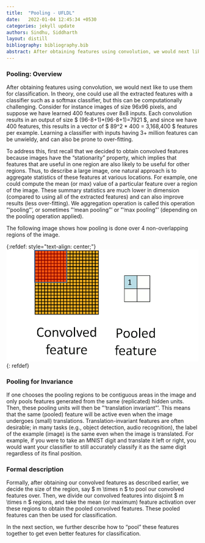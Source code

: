 ```yaml
---
title:  "Pooling - UFLDL"
date:   2022-01-04 12:45:34 +0530
categories: jekyll update
authors: Sindhu, Siddharth
layout: distill
bibliography: bibliography.bib
abstract: After obtaining features using convolution, we would next like to use them for classification. In theory, one could use all the extracted features with a classifier such as a softmax classifier, but this can be computationally challenging.
---
```


### Pooling: Overview

After <d-cite key="gregor2015draw"></d-cite> obtaining features using convolution, we would next like to use them for classification. In theory, one could use all the extracted features with a classifier such as a softmax classifier, but this can be computationally challenging. Consider for instance images of size 96x96 pixels, and suppose we have learned 400 features over 8x8 inputs. Each convolution results in an output of size $ (96-8+1)*(96-8+1)=7921 $, and since we have 400 features, this results in a vector of $ 89^2 * 400 = 3,168,400 $ features per example. Learning a classifier with inputs having 3+ million features can be unwieldy, and can also be prone to over-fitting.

To address this, first recall that we decided to obtain convolved features because images have the “stationarity” property, which implies that features that are useful in one region are also likely to be useful for other regions. Thus, to describe a large image, one natural approach is to aggregate statistics of these features at various locations. For example, one could compute the mean (or max) value of a particular feature over a region of the image. These summary statistics are much lower in dimension (compared to using all of the extracted features) and can also improve results (less over-fitting). We aggregation operation is called this operation ”‘pooling”’, or sometimes ”‘mean pooling”’ or ”‘max pooling”’ (depending on the pooling operation applied).

The following image shows how pooling is done over 4 non-overlapping regions of the image.

{:refdef: style="text-align: center;"}
![](/assets/Pooling_schematic.gif)
{: refdef}

### Pooling for Invariance

If one chooses the pooling regions to be contiguous areas in the image and only pools features generated from the same (replicated) hidden units. Then, these pooling units will then be ”‘translation invariant”’. This means that the same (pooled) feature will be active even when the image undergoes (small) translations. Translation-invariant features are often desirable; in many tasks (e.g., object detection, audio recognition), the label of the example (image) is the same even when the image is translated. For example, if you were to take an MNIST digit and translate it left or right, you would want your classifier to still accurately classify it as the same digit regardless of its final position.

### Formal description

Formally, after obtaining our convolved features as described earlier, we decide the size of the region, say $ m \times n $ to pool our convolved features over. Then, we divide our convolved features into disjoint $ m \times n $ regions, and take the mean (or maximum) feature activation over these regions to obtain the pooled convolved features. These pooled features can then be used for classification.

In the next section, we further describe how to “pool” these features together to get even better features for classification.
